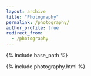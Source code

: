 ```yaml
---
layout: archive
title: "Photography"
permalink: /photography/
author_profile: true
redirect_from:
  - /photography
---
```


{% include base_path %}



{% include photography.html %}
